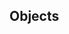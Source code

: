 <div id="title">

## Objects
</div>

<div id="body">

<include src="usingObjects/unit-inParent-asPanel.md" boilerplate />
<include src="instanceMembers/unit-inParent-asPanel.md" boilerplate />

</div>
